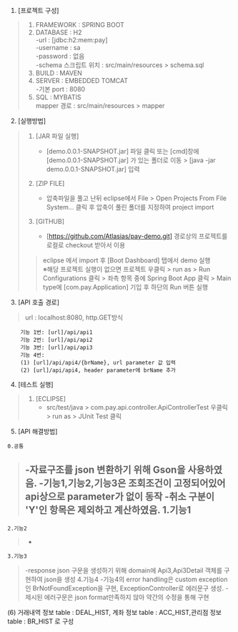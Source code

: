 1. [프로젝트 구성]

>1. FRAMEWORK : SPRING BOOT</br>
>2. DATABASE : H2</br>
>          -url : [jdbc:h2:mem:pay]</br>
>          -username : sa</br>
>          -password : 없음</br>
>          -schema 스크립트 위치 : src/main/resources &gt; schema.sql</br>
>3. BUILD : MAVEN</br>
>4. SERVER : EMBEDDED TOMCAT</br>
>          -기본 port : 8080</br>
>5. SQL : MYBATIS</br>
>      mapper 경로 : src/main/resources &gt; mapper</br>

2. [실행방법]
>
>	1. [JAR 파일 실행]
>		- [demo.0.0.1-SNAPSHOT.jar] 파일 클릭 또는 [cmd]창에 [demo.0.0.1-SNAPSHOT.jar] 가 있는 폴더로 이동 &gt; [java -jar demo.0.0.1-SNAPSHOT.jar] 입력
>		
>	2. [ZIP FILE]
>		- 압축파일을 풀고 난뒤 eclipse에서 File > Open Projects From File System... 클릭 후 압축이 풀린 폴더를 지정하여 project import
>
>	3. [GITHUB]
>		- [https://github.com/Atlasias/pay-demo.git] 경로상의 프로젝트를 로컬로 checkout 받아서 이용
>		
>>eclipse 에서 import 후 [Boot Dashboard] 탭에서 demo 실행<br>
>>※해당 프로젝트 실행이 없으면 프로젝트 우클릭 &gt; run as &gt; Run Configurations 클릭 &gt; 좌측 항목 중에 Spring Boot App 클릭 &gt; Main type에 [com.pay.Application] 기입 후 하단의 Run 버튼 실행


3. [API 호출 경로]
>	url : localhost:8080, http.GET방식
	
	    기능 1번: [url]/api/api1
	    기능 2번: [url]/api/api2
	    기능 3번: [url]/api/api3
	    기능 4번: 
		(1) [url]/api/api4/{brName}, url parameter 값 입력
		(2) [url]/api/api4, header parameter에 brName 추가

4. [테스트 실행] 
>	1. [ECLIPSE] 
>		- src/test/java &gt; com.pay.api.controller.ApiControllerTest 우클릭 &gt; run as &gt; JUnit Test 클릭

5. [API 해결방법]
>
	0.공통
>-자료구조를 json 변환하기 위해 Gson을 사용하였음.
>-기능1,기능2,기능3은 조회조건이 고정되어있어 api상으로 parameter가 없이 동작
>-취소 구분이 'Y'인 항목은 제외하고 계산하였음.
	1.기능1
>-
	2.기능2
>-
	3.기능3
>-response json 구문을 생성하기 위해 domain에 Api3,Api3Detail 객체를 구현하여 json을 생성
	4.기능4
>-기능4의 error handling은 custom exception인 BrNotFoundException을 구현, ExceptionController로 에러문구 생성.
>-제시된 에러구문은 json format만족하지 않아 약간의 수정을 통해 구현

(6) 거래내역 정보 table : DEAL_HIST, 계좌 정보 table : ACC_HIST,관리점 정보 table : BR_HIST 로 구성
